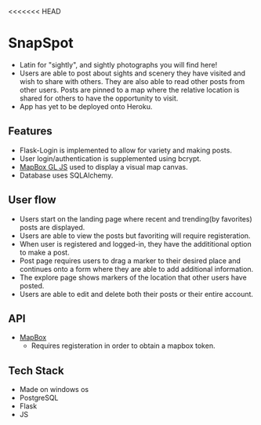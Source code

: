 <<<<<<< HEAD
# SnapSpot

- Latin for "sightly", and sightly photographs you will find here! 
- Users are able to post about sights and scenery they have visited and wish to share with others. They are also able to read other posts from other users. Posts are pinned to a map where the relative location is shared for others to have the opportunity to visit. 
- App has yet to be deployed onto Heroku.

## Features 

- Flask-Login is implemented to allow for variety and making posts.
- User login/authentication is supplemented using bcrypt.
- [MapBox GL JS](https://docs.mapbox.com/mapbox-gl-js/api/) used to display a visual map canvas. 
- Database uses SQLAlchemy.

## User flow

- Users start on the landing page where recent and trending(by favorites) posts are displayed.
- Users are able to view the posts but favoriting will require registeration. 
- When user is registered and logged-in, they have the addititional option to make a post. 
- Post page requires users to drag a marker to their desired place and continues onto a form where they are able to add additional information. 
- The explore page shows markers of the location that other users have posted.
- Users are able to edit and delete both their posts or their entire account. 

## API
* [MapBox](https://docs.mapbox.com/help/how-mapbox-works/web-apps/)
  - Requires registeration in order to obtain a mapbox token.

## Tech Stack 
- Made on windows os
- PostgreSQL
- Flask
- JS
